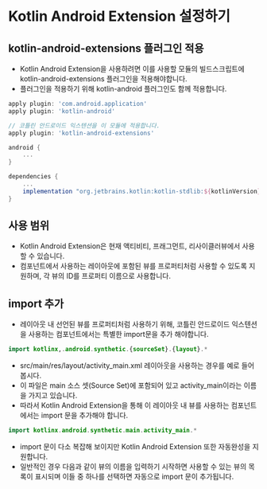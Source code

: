 # Kotlin Android Extension 설정하기
## kotlin-android-extensions 플러그인 적용
* Kotlin Android Extension을 사용하려면 이를 사용할 모듈의 빌드스크립트에 kotlin-android-extensions 플러그인을 적용해야합니다.
* 플러그인을 적용하기 위해 kotlin-android 플러그인도 함께 적용합니다.
~~~gradle
apply plugin: 'com.android.application'
apply plugin: 'kotlin-android'

// 코틀린 안드로이드 익스텐션을 이 모듈에 적용합니다.
apply plugin: 'kotlin-android-extensions'

android {
    ...
}

dependencies {
    ...
    implementation "org.jetbrains.kotlin:kotlin-stdlib:${kotlinVersion}"
}
~~~
## 사용 범위
* Kotlin Android Extension은 현재 액티비티, 프래그먼트, 리사이클러뷰에서 사용할 수 있습니다.
* 컴포넌트에서 사용하는 레이아웃에 포함된 뷰를 프로퍼티처럼 사용할 수 있도록 지원하며, 각 뷰의 ID를 프로퍼티 이름으로 사용합니다.

## import 추가
* 레이아웃 내 선언된 뷰를 프로퍼티처럼 사용하기 위해, 코틀린 안드로이드 익스텐션을 사용하는 컴포넌트에서는 특별한 import문을 추가 해야합니다.
~~~kotlin
import kotlinx,.android.synthetic.{sourceSet}.{layout}.*
~~~
* src/main/res/layout/activity_main.xml 레이아웃을 사용하는 경우를 예로 들어 봅시다.
* 이 파일은 main 소스 셋(Source Set)에 포함되어 있고 activity_main이라는 이름을 가지고 있습니다.
* 따라서 Kotlin Android Extension을 통해 이 레이아웃 내 뷰를 사용하는 컴포넌트에서는 import 문을 추가해야 합니다.
~~~kotlin
import kotlinx.android.synthetic.main.activity_main.*
~~~
* import 문이 다소 복잡해 보이지만 Kotlin Android Extension 또한 자동완성을 지원합니다.
* 일반적인 경우 다음과 같이 뷰의 이름을 입력하기 시작하면 사용할 수 있는 뷰의 목록이 표시되며 이들 중 하나를 선택하면 자동으로 import 문이 추가됩니다.
